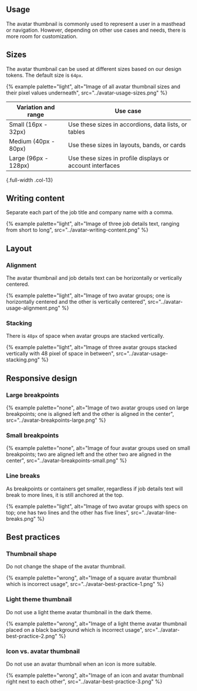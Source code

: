 <style>
.col-13 th { width: 25%; }
.col-13 th:last-of-type { width: 75%; }
.col-211 th:first-of-type { width: 50%; }
.col-111 th { width: 33%; }
.col-11 th { width: 50%; }
</style>

## Usage

  The avatar thumbnail is commonly used to represent a user in a masthead or 
  navigation. However, depending on other use cases and needs, there is more 
  room for customization.


## Sizes
  The avatar thumbnail can be used at different sizes based on our design tokens. The default size is <code>64px</code>.

  {% example palette="light",
              alt="Image of all avatar thumbnail sizes and their pixel values underneath",
              src="../avatar-usage-sizes.png" %}

  | Variation and range  | Use case                                                  |
  | -------------------- | --------------------------------------------------------- |
  | Small (16px - 32px)  | Use these sizes in accordions, data lists, or tables      |
  | Medium (40px - 80px) | Use these sizes in layouts, bands, or cards               |
  | Large (96px - 128px) | Use these sizes in profile displays or account interfaces |

  {.full-width .col-13}


## Writing content
  Separate each part of the job title and company name with a comma.

  {% example palette="light",
              alt="Image of three job details text, ranging from short to long",
              src="../avatar-writing-content.png" %}


## Layout

### Alignment

  The avatar thumbnail and job details text can be horizontally or vertically 
  centered.

  {% example palette="light",
              alt="Image of two avatar groups; one is horizontally centered and the other is vertically centered",
              src="../avatar-usage-alignment.png" %}

### Stacking
  There is `48px` of space when avatar groups are stacked vertically.

  {% example palette="light",
              alt="Image of three avatar groups stacked vertically with 48 pixel of space in between",
              src="../avatar-usage-stacking.png" %}


## Responsive design

### Large breakpoints

  {% example palette="none",
              alt="Image of two avatar groups used on large breakpoints; one is aligned left and the other is aligned in the center",
              src="../avatar-breakpoints-large.png" %}

### Small breakpoints

  {% example palette="none",
              alt="Image of four avatar groups used on small breakpoints; two are aligned left and the other two are aligned in the center",
              src="../avatar-breakpoints-small.png" %}

### Line breaks

  As breakpoints or containers get smaller, regardless if job details text will 
  break to more lines, it is still anchored at the top.

  {% example palette="light",
              alt="Image of two avatar groups with specs on top; one has two lines and the other has five lines",
              src="../avatar-line-breaks.png" %}


## Best practices

### Thumbnail shape

  Do not change the shape of the avatar thumbnail.

  {% example palette="wrong",
              alt="Image of a square avatar thumbnail which is incorrect usage",
              src="../avatar-best-practice-1.png" %}

### Light theme thumbnail

  Do not use a light theme avatar thumbnail in the dark theme.

  {% example palette="wrong",
              alt="Image of a light theme avatar thumbnail placed on a black background which is incorrect usage",
              src="../avatar-best-practice-2.png" %}

### Icon vs. avatar thumbnail

  Do not use an avatar thumbnail when an icon is more suitable.

  {% example palette="wrong",
              alt="Image of an icon and avatar thumbnail right next to each other",
              src="../avatar-best-practice-3.png" %}

